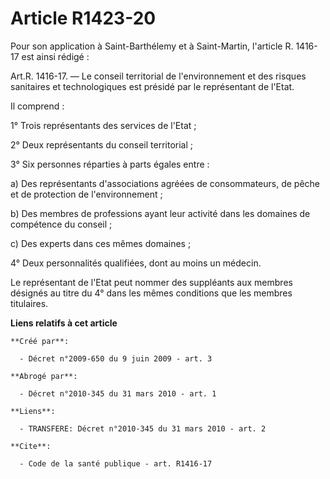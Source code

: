 # Article R1423-20

Pour son application à Saint-Barthélemy et à Saint-Martin, l'article R. 1416-17 est ainsi rédigé : 

Art.R. 1416-17. ― Le conseil territorial de l'environnement et des risques sanitaires et technologiques est présidé par le
représentant de l'Etat. 

Il comprend : 

1° Trois représentants des services de l'Etat ; 

2° Deux représentants du conseil territorial ; 

3° Six personnes réparties à parts égales entre : 

a) Des représentants d'associations agréées de consommateurs, de pêche et de protection de l'environnement ; 

b) Des membres de professions ayant leur activité dans les domaines de compétence du conseil ; 

c) Des experts dans ces mêmes domaines ; 

4° Deux personnalités qualifiées, dont au moins un médecin. 

Le représentant de l'Etat peut nommer des suppléants aux membres désignés au titre du 4° dans les mêmes conditions que les
membres titulaires.

**Liens relatifs à cet article**

	**Créé par**:

	  - Décret n°2009-650 du 9 juin 2009 - art. 3

	**Abrogé par**:

	  - Décret n°2010-345 du 31 mars 2010 - art. 1

	**Liens**:

	  - TRANSFERE: Décret n°2010-345 du 31 mars 2010 - art. 2

	**Cite**:

	  - Code de la santé publique - art. R1416-17
